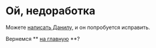 # Ой, недоработка
Можете <a href="http://t.me/dshedr">написать Данилу</a>, и он попробуется исправить.

Вернемся ** <a href="http://danshedrin.github.io/practic">на главную</a> **?
